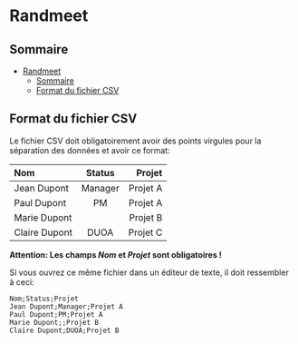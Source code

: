 # Randmeet

## Sommaire

- [Randmeet](#randmeet)
  - [Sommaire](#sommaire)
  - [Format du fichier CSV](#format-du-fichier-csv)

## Format du fichier CSV

Le fichier CSV doit obligatoirement avoir des points virgules pour la séparation
des données et avoir ce format:

| Nom           | Status  |   Projet |
| :------------ | :-----: | -------: |
| Jean Dupont   | Manager | Projet A |
| Paul Dupont   |   PM    | Projet A |
| Marie Dupont  |         | Projet B |
| Claire Dupont |  DUOA   | Projet C |

**Attention: Les champs _Nom_ et _Projet_ sont obligatoires !**

Si vous ouvrez ce même fichier dans un éditeur de texte, il doit ressembler à
ceci:

```csv
Nom;Status;Projet
Jean Dupont;Manager;Projet A
Paul Dupont;PM;Projet A
Marie Dupont;;Projet B
Claire Dupont;DUOA;Projet B
```
